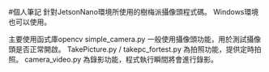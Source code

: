 #個人筆記
針對JetsonNano環境所使用的樹梅派攝像頭程式碼。
Windows環境也可以使用。

主要使用函式庫opencv
simple_camera.py 一般使用攝像頭功能，用於測試攝像頭是否正常開啟。
TakePicture.py / takepc_fortest.py 為拍照功能，提供定時拍照。
camera_video.py 為錄影功能，程式執行瞬間將會進行錄影。
